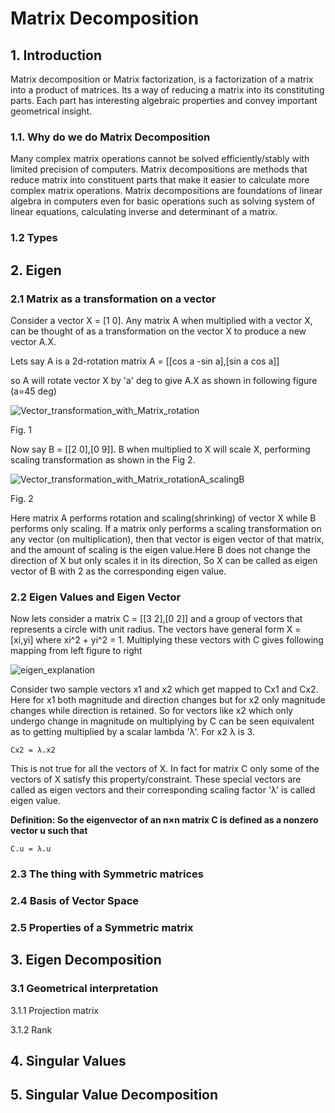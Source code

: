 # Matrix Decomposition

## 1. Introduction
Matrix decomposition or Matrix factorization, is a factorization of a matrix into a product of matrices. Its a way of reducing a matrix into its constituting parts. Each part has interesting algebraic properties and convey important geometrical insight.

### 1.1. Why do we do Matrix Decomposition
Many complex matrix operations cannot be solved efficiently/stably with limited precision of computers. Matrix decompositions are methods that reduce matrix into constituent parts that make it easier to calculate more complex matrix operations. Matrix decompositions are foundations of linear algebra in computers even for basic operations such as solving system of linear equations, calculating inverse and determinant of a matrix.  

### 1.2 Types

## 2. Eigen 

### 2.1 Matrix as a transformation on a vector
Consider a vector X = [1 0]. Any matrix A when multiplied with a vector X, can be thought of as a transformation on the vector X to produce a new vector A.X.

Lets say A is a 2d-rotation matrix
A = [[cos a  -sin a],[sin a  cos a]] 

so A will rotate vector X by 'a' deg to give A.X as shown in following figure (a=45 deg)

![Vector_transformation_with_Matrix_rotation](https://user-images.githubusercontent.com/34051411/110730097-dd99ab80-81ed-11eb-825c-b30421ec8f9a.png)

Fig. 1

Now say B = [[2 0],[0 9]]. B when multiplied to X will scale X, performing scaling transformation as shown in the Fig 2.

![Vector_transformation_with_Matrix_rotationA_scalingB](https://user-images.githubusercontent.com/34051411/110730204-0b7ef000-81ee-11eb-96b8-953528a56bae.png)

Fig. 2


Here matrix A performs rotation and scaling(shrinking) of vector X while B performs only scaling. If a matrix only performs a scaling transformation on any vector (on multiplication), then that vector is eigen vector of that matrix, and the amount of scaling is the eigen value.Here B does not change the direction of X but only scales it in its direction, So X can be called as eigen vector of B with 2 as the corresponding eigen value.

### 2.2 Eigen Values and Eigen Vector

Now lets consider a matrix C = [[3 2],[0 2]] and a group of vectors that represents a circle with unit radius. The vectors have general form X = [xi,yi] where xi^2 + yi^2 = 1. Multiplying these vectors with C gives following mapping from left figure to right

![eigen_explanation](https://user-images.githubusercontent.com/34051411/111103520-0b9c2a00-8525-11eb-9dd6-0eea92e290c0.png)

Consider two sample vectors x1 and x2 which get mapped to Cx1 and Cx2. Here for x1 both magnitude and direction changes but for x2 only magnitude changes while direction is retained. So for vectors like x2 which only undergo change in magnitude on multiplying by C can be seen equivalent as to getting multiplied by a scalar lambda 'λ'. For x2 λ is 3.
```
Cx2 = λ.x2
```
This is not true for all the vectors of X. In fact for matrix C only some of the vectors of X satisfy this property/constraint. These special vectors are called as eigen vectors and their corresponding scaling factor 'λ' is called eigen value.

**Definition: So the eigenvector of an n×n matrix C is defined as a nonzero vector u such that**
```
C.u = λ.u
```
### 2.3 The thing with Symmetric matrices

### 2.4 Basis of Vector Space

### 2.5 Properties of a Symmetric matrix

## 3. Eigen Decomposition

### 3.1 Geometrical interpretation

3.1.1 Projection matrix

3.1.2 Rank

## 4. Singular Values

## 5. Singular Value Decomposition

